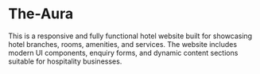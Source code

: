 # The-Aura
This is a responsive and fully functional hotel website built for showcasing hotel branches, rooms, amenities, and services. The website includes modern UI components, enquiry forms, and dynamic content sections suitable for hospitality businesses.
